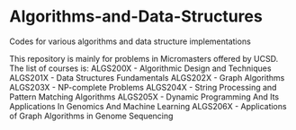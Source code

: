 # Algorithms-and-Data-Structures
Codes for various algorithms and data structure implementations

This repository is mainly for problems in Micromasters offered by UCSD.
The list of courses is:
  ALGS200X - Algorithmic Design and Techniques
  ALGS201X - Data Structures Fundamentals
  ALGS202X - Graph Algorithms
  ALGS203X - NP-complete Problems
  ALGS204X - String Processing and Pattern Matching Algorithms 
  ALGS205X - Dynamic Programming And Its Applications In Genomics And Machine Learning
  ALGS206X - Applications of Graph Algorithms in Genome Sequencing
